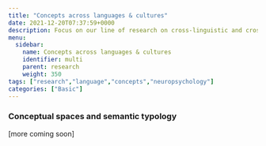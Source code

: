 ```yaml
---
title: "Concepts across languages & cultures"
date: 2021-12-20T07:37:59+0000
description: Focus on our line of research on cross-linguistic and cross-culturale differences.
menu:
  sidebar:
    name: Concepts across languages & cultures
    identifier: multi
    parent: research
    weight: 350
tags: ["research","language","concepts","neuropsychology"]
categories: ["Basic"]
---
```



### Conceptual spaces and semantic typology 

[more coming soon]